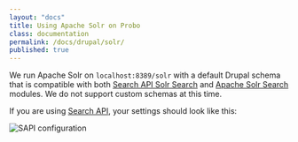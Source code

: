 ```yaml
---
layout: "docs"
title: Using Apache Solr on Probo
class: documentation
permalink: /docs/drupal/solr/
published: true
---
```

We run Apache Solr on `localhost:8389/solr` with a default Drupal schema that is compatible with both [Search API Solr Search](https://www.drupal.org/project/search_api_solr) and [Apache Solr Search](https://www.drupal.org/project/apachesolr) modules. We do not support custom schemas at this time.

If you are using [Search API](https://www.drupal.org/project/search_api), your settings should look like this:

<img src='solr.png' alt="SAPI configuration">
